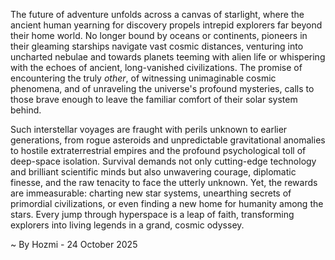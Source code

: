 
The future of adventure unfolds across a canvas of starlight, where the ancient human yearning for discovery propels intrepid explorers far beyond their home world. No longer bound by oceans or continents, pioneers in their gleaming starships navigate vast cosmic distances, venturing into uncharted nebulae and towards planets teeming with alien life or whispering with the echoes of ancient, long-vanished civilizations. The promise of encountering the truly *other*, of witnessing unimaginable cosmic phenomena, and of unraveling the universe's profound mysteries, calls to those brave enough to leave the familiar comfort of their solar system behind.

Such interstellar voyages are fraught with perils unknown to earlier generations, from rogue asteroids and unpredictable gravitational anomalies to hostile extraterrestrial empires and the profound psychological toll of deep-space isolation. Survival demands not only cutting-edge technology and brilliant scientific minds but also unwavering courage, diplomatic finesse, and the raw tenacity to face the utterly unknown. Yet, the rewards are immeasurable: charting new star systems, unearthing secrets of primordial civilizations, or even finding a new home for humanity among the stars. Every jump through hyperspace is a leap of faith, transforming explorers into living legends in a grand, cosmic odyssey.

~ By Hozmi - 24 October 2025
